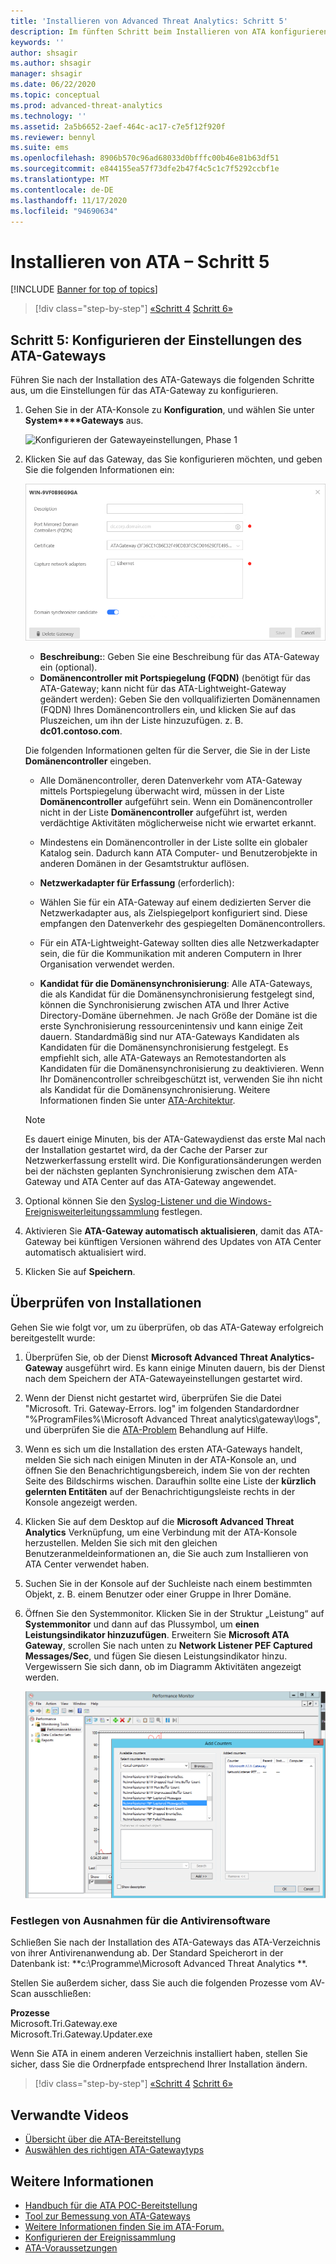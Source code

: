 ```yaml
---
title: 'Installieren von Advanced Threat Analytics: Schritt 5'
description: Im fünften Schritt beim Installieren von ATA konfigurieren Sie die Einstellungen für das ATA-Gateway.
keywords: ''
author: shsagir
ms.author: shsagir
manager: shsagir
ms.date: 06/22/2020
ms.topic: conceptual
ms.prod: advanced-threat-analytics
ms.technology: ''
ms.assetid: 2a5b6652-2aef-464c-ac17-c7e5f12f920f
ms.reviewer: bennyl
ms.suite: ems
ms.openlocfilehash: 8906b570c96ad68033d0bfffc00b46e81b63df51
ms.sourcegitcommit: e844155ea57f73dfe2b47f4c5c1c7f5292ccbf1e
ms.translationtype: MT
ms.contentlocale: de-DE
ms.lasthandoff: 11/17/2020
ms.locfileid: "94690634"
---
```

# <a name="install-ata---step-5"></a>Installieren von ATA – Schritt 5

[!INCLUDE [Banner for top of topics](includes/banner.md)]

> [!div class="step-by-step"]
> [«Schritt 4](install-ata-step4.md) 
>  [Schritt 6»](install-ata-step6.md)

## <a name="step-5-configure-the-ata-gateway-settings"></a>Schritt 5: Konfigurieren der Einstellungen des ATA-Gateways

Führen Sie nach der Installation des ATA-Gateways die folgenden Schritte aus, um die Einstellungen für das ATA-Gateway zu konfigurieren.

1. Gehen Sie in der ATA-Konsole zu **Konfiguration**, und wählen Sie unter **System****Gateways** aus.

    ![Konfigurieren der Gatewayeinstellungen, Phase 1](media/ata-gw-config-1.png)

1. Klicken Sie auf das Gateway, das Sie konfigurieren möchten, und geben Sie die folgenden Informationen ein:

    ![Konfigurieren der Gatewayeinstellungen, Phase 2](media/ATA-Gateways-config-2.png)

    - **Beschreibung:**: Geben Sie eine Beschreibung für das ATA-Gateway ein (optional).
    - **Domänencontroller mit Portspiegelung (FQDN)** (benötigt für das ATA-Gateway; kann nicht für das ATA-Lightweight-Gateway geändert werden): Geben Sie den vollqualifizierten Domänennamen (FQDN) Ihres Domänencontrollers ein, und klicken Sie auf das Pluszeichen, um ihn der Liste hinzuzufügen. z. B. **dc01.contoso.com**.

    Die folgenden Informationen gelten für die Server, die Sie in der Liste **Domänencontroller** eingeben.

    - Alle Domänencontroller, deren Datenverkehr vom ATA-Gateway mittels Portspiegelung überwacht wird, müssen in der Liste **Domänencontroller** aufgeführt sein. Wenn ein Domänencontroller nicht in der Liste **Domänencontroller** aufgeführt ist, werden verdächtige Aktivitäten möglicherweise nicht wie erwartet erkannt.
    - Mindestens ein Domänencontroller in der Liste sollte ein globaler Katalog sein. Dadurch kann ATA Computer- und Benutzerobjekte in anderen Domänen in der Gesamtstruktur auflösen.

    - **Netzwerkadapter für Erfassung** (erforderlich):
    - Wählen Sie für ein ATA-Gateway auf einem dedizierten Server die Netzwerkadapter aus, als Zielspiegelport konfiguriert sind. Diese empfangen den Datenverkehr des gespiegelten Domänencontrollers.
    - Für ein ATA-Lightweight-Gateway sollten dies alle Netzwerkadapter sein, die für die Kommunikation mit anderen Computern in Ihrer Organisation verwendet werden.

    - **Kandidat für die Domänensynchronisierung**: Alle ATA-Gateways, die als Kandidat für die Domänensynchronisierung festgelegt sind, können die Synchronisierung zwischen ATA und Ihrer Active Directory-Domäne übernehmen. Je nach Größe der Domäne ist die erste Synchronisierung ressourcenintensiv und kann einige Zeit dauern. Standardmäßig sind nur ATA-Gateways Kandidaten als Kandidaten für die Domänensynchronisierung festgelegt.
    Es empfiehlt sich, alle ATA-Gateways an Remotestandorten als Kandidaten für die Domänensynchronisierung zu deaktivieren.
    Wenn Ihr Domänencontroller schreibgeschützt ist, verwenden Sie ihn nicht als Kandidat für die Domänensynchronisierung. Weitere Informationen finden Sie unter [ATA-Architektur](ata-architecture.md#ata-lightweight-gateway-features).

    > [!NOTE]
    > Es dauert einige Minuten, bis der ATA-Gatewaydienst das erste Mal nach der Installation gestartet wird, da der Cache der Parser zur Netzwerkerfassung erstellt wird.
    > Die Konfigurationsänderungen werden bei der nächsten geplanten Synchronisierung zwischen dem ATA-Gateway und ATA Center auf das ATA-Gateway angewendet.

1. Optional können Sie den [Syslog-Listener und die Windows-Ereignisweiterleitungssammlung](configure-event-collection.md) festlegen.
1. Aktivieren Sie **ATA-Gateway automatisch aktualisieren**, damit das ATA-Gateway bei künftigen Versionen während des Updates von ATA Center automatisch aktualisiert wird.

1. Klicken Sie auf **Speichern**.

## <a name="validate-installations"></a>Überprüfen von Installationen

Gehen Sie wie folgt vor, um zu überprüfen, ob das ATA-Gateway erfolgreich bereitgestellt wurde:

1. Überprüfen Sie, ob der Dienst **Microsoft Advanced Threat Analytics-Gateway** ausgeführt wird. Es kann einige Minuten dauern, bis der Dienst nach dem Speichern der ATA-Gatewayeinstellungen gestartet wird.

1. Wenn der Dienst nicht gestartet wird, überprüfen Sie die Datei "Microsoft. Tri. Gateway-Errors. log" im folgenden Standardordner "%ProgramFiles%\Microsoft Advanced Threat analytics\gateway\logs", und überprüfen Sie die [ATA-Problem](troubleshooting-ata-known-errors.md) Behandlung auf Hilfe.

1. Wenn es sich um die Installation des ersten ATA-Gateways handelt, melden Sie sich nach einigen Minuten in der ATA-Konsole an, und öffnen Sie den Benachrichtigungsbereich, indem Sie von der rechten Seite des Bildschirms wischen. Daraufhin sollte eine Liste der **kürzlich gelernten Entitäten** auf der Benachrichtigungsleiste rechts in der Konsole angezeigt werden.

1. Klicken Sie auf dem Desktop auf die **Microsoft Advanced Threat Analytics** Verknüpfung, um eine Verbindung mit der ATA-Konsole herzustellen. Melden Sie sich mit den gleichen Benutzeranmeldeinformationen an, die Sie auch zum Installieren von ATA Center verwendet haben.
1. Suchen Sie in der Konsole auf der Suchleiste nach einem bestimmten Objekt, z. B. einem Benutzer oder einer Gruppe in Ihrer Domäne.
1. Öffnen Sie den Systemmonitor. Klicken Sie in der Struktur „Leistung“ auf **Systemmonitor** und dann auf das Plussymbol, um **einen Leistungsindikator hinzuzufügen**. Erweitern Sie **Microsoft ATA Gateway**, scrollen Sie nach unten zu **Network Listener PEF Captured Messages/Sec**, und fügen Sie diesen Leistungsindikator hinzu. Vergewissern Sie sich dann, ob im Diagramm Aktivitäten angezeigt werden.

    ![Abbildung – Hinzufügen von Leistungsindikatoren](media/ATA-performance-monitoring-add-counters.png)

### <a name="set-anti-virus-exclusions"></a>Festlegen von Ausnahmen für die Antivirensoftware

Schließen Sie nach der Installation des ATA-Gateways das ATA-Verzeichnis von ihrer Antivirenanwendung ab. Der Standard Speicherort in der Datenbank ist: **c:\Programme\Microsoft Advanced Threat Analytics \**.

Stellen Sie außerdem sicher, dass Sie auch die folgenden Prozesse vom AV-Scan ausschließen:

**Prozesse**  
Microsoft.Tri.Gateway.exe  
Microsoft.Tri.Gateway.Updater.exe

Wenn Sie ATA in einem anderen Verzeichnis installiert haben, stellen Sie sicher, dass Sie die Ordnerpfade entsprechend Ihrer Installation ändern.

> [!div class="step-by-step"]
> [«Schritt 4](install-ata-step4.md) 
>  [Schritt 6»](install-ata-step6.md)

## <a name="related-videos"></a>Verwandte Videos

- [Übersicht über die ATA-Bereitstellung](https://channel9.msdn.com/Shows/Microsoft-Security/Overview-of-ATA-Deployment-in-10-Minutes)
- [Auswählen des richtigen ATA-Gatewaytyps](https://channel9.msdn.com/Shows/Microsoft-Security/ATA-Deployment-Choose-the-Right-Gateway-Type)

## <a name="see-also"></a>Weitere Informationen

- [Handbuch für die ATA POC-Bereitstellung](https://aka.ms/atapoc)
- [Tool zur Bemessung von ATA-Gateways](https://aka.ms/atasizingtool)
- [Weitere Informationen finden Sie im ATA-Forum.](https://social.technet.microsoft.com/Forums/security/home?forum=mata)
- [Konfigurieren der Ereignissammlung](configure-event-collection.md)
- [ATA-Voraussetzungen](ata-prerequisites.md)
